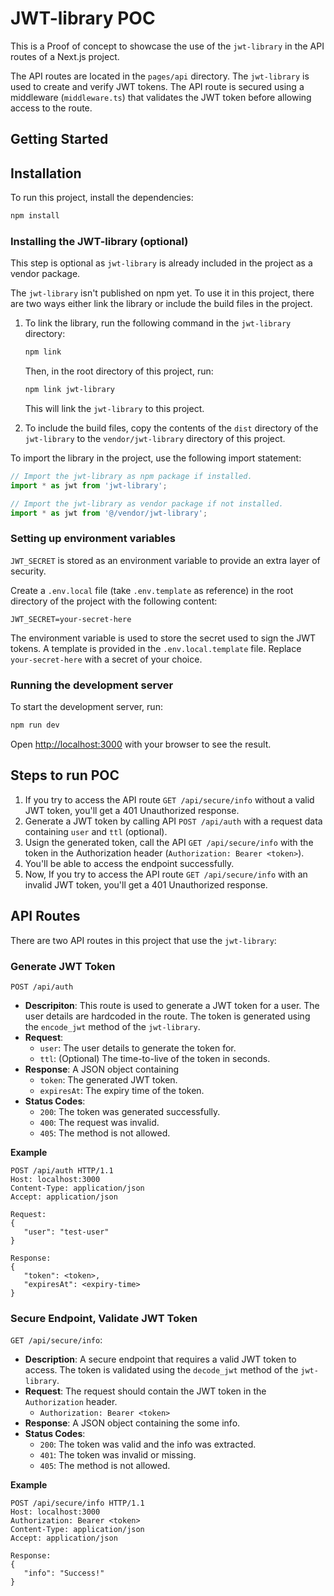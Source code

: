 # JWT-library POC

This is a Proof of concept to showcase the use of the `jwt-library` in the API routes of a Next.js project.

The API routes are located in the `pages/api` directory. The `jwt-library` is used to create and verify JWT tokens.
The API route is secured using a middleware (`middleware.ts`) that validates the JWT token before allowing access to the route.

## Getting Started

## Installation

To run this project, install the dependencies:

```bash
npm install
```

### Installing the JWT-library (optional)

This step is optional as `jwt-library` is already included in the project as a vendor package.

The `jwt-library` isn't published on npm yet. To use it in this project, there are two ways either link the library or include the build files in the project.

1. To link the library, run the following command in the `jwt-library` directory:

   ```bash
   npm link
   ```

   Then, in the root directory of this project, run:

   ```bash
   npm link jwt-library
   ```

   This will link the `jwt-library` to this project.

2. To include the build files, copy the contents of the `dist` directory of the `jwt-library` to the `vendor/jwt-library` directory of this project.

To import the library in the project, use the following import statement:

```js
// Import the jwt-library as npm package if installed.
import * as jwt from 'jwt-library';

// Import the jwt-library as vendor package if not installed.
import * as jwt from '@/vendor/jwt-library';
```

### Setting up environment variables

`JWT_SECRET` is stored as an environment variable to provide an extra layer of security.

Create a `.env.local` file (take `.env.template` as reference) in the root directory of the project with the following content:

```env
JWT_SECRET=your-secret-here
```

The environment variable is used to store the secret used to sign the JWT tokens. A template is provided in the `.env.local.template` file. Replace `your-secret-here` with a secret of your choice.

### Running the development server

To start the development server, run:

```bash
npm run dev
```

Open [http://localhost:3000](http://localhost:3000) with your browser to see the result.

## Steps to run POC

1. If you try to access the API route `GET /api/secure/info` without a valid JWT token, you'll get a 401 Unauthorized response.
2. Generate a JWT token by calling API `POST /api/auth` with a request data containing `user` and `ttl` (optional).
3. Usign the generated token, call the API `GET /api/secure/info` with the token in the Authorization header (`Authorization: Bearer <token>`).
4. You'll be able to access the endpoint successfully.
5. Now, If you try to access the API route `GET /api/secure/info` with an invalid JWT token, you'll get a 401 Unauthorized response.

## API Routes

There are two API routes in this project that use the `jwt-library`:

### Generate JWT Token

`POST /api/auth`

- **Descripiton**: This route is used to generate a JWT token for a user. The user details are hardcoded in the route. The token is generated using the `encode_jwt` method of the `jwt-library`.
- **Request**:
  - `user`: The user details to generate the token for.
  - `ttl`: (Optional) The time-to-live of the token in seconds.
- **Response**: A JSON object containing
  - `token`: The generated JWT token.
  - `expiresAt`: The expiry time of the token.
- **Status Codes**:
  - `200`: The token was generated successfully.
  - `400`: The request was invalid.
  - `405`: The method is not allowed.

**Example**

```http
POST /api/auth HTTP/1.1
Host: localhost:3000
Content-Type: application/json
Accept: application/json

Request:
{
   "user": "test-user"
}

Response:
{
   "token": <token>,
   "expiresAt": <expiry-time>
}
```

### Secure Endpoint, Validate JWT Token

`GET /api/secure/info`:

- **Description**: A secure endpoint that requires a valid JWT token to access. The token is validated using the `decode_jwt` method of the `jwt-library`.
- **Request**: The request should contain the JWT token in the `Authorization` header.
  - `Authorization: Bearer <token>`
- **Response**: A JSON object containing the some info.
- **Status Codes**:
  - `200`: The token was valid and the info was extracted.
  - `401`: The token was invalid or missing.
  - `405`: The method is not allowed.

**Example**

```http
POST /api/secure/info HTTP/1.1
Host: localhost:3000
Authorization: Bearer <token>
Content-Type: application/json
Accept: application/json

Response:
{
   "info": "Success!"
}
```
